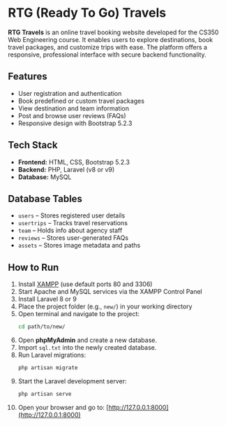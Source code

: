 # RTG (Ready To Go) Travels

**RTG Travels** is an online travel booking website developed for the CS350 Web Engineering course. It enables users to explore destinations, book travel packages, and customize trips with ease. The platform offers a responsive, professional interface with secure backend functionality.

## Features

- User registration and authentication
- Book predefined or custom travel packages
- View destination and team information
- Post and browse user reviews (FAQs)
- Responsive design with Bootstrap 5.2.3

## Tech Stack

- **Frontend:** HTML, CSS, Bootstrap 5.2.3  
- **Backend:** PHP, Laravel (v8 or v9)  
- **Database:** MySQL

## Database Tables

- `users` – Stores registered user details  
- `usertrips` – Tracks travel reservations  
- `team` – Holds info about agency staff  
- `reviews` – Stores user-generated FAQs  
- `assets` – Stores image metadata and paths

## How to Run

1. Install [XAMPP](https://www.apachefriends.org/) (use default ports 80 and 3306)
2. Start Apache and MySQL services via the XAMPP Control Panel
3. Install Laravel 8 or 9
4. Place the project folder (e.g., `new/`) in your working directory
5. Open terminal and navigate to the project:
   ```bash
   cd path/to/new/
6. Open **phpMyAdmin** and create a new database.
7. Import `sql.txt` into the newly created database.  
8. Run Laravel migrations:
   ```bash
   php artisan migrate
9. Start the Laravel development server:
   ```bash
   php artisan serve
   ```
10. Open your browser and go to:
   [http://127.0.0.1:8000](http://127.0.0.1:8000)
